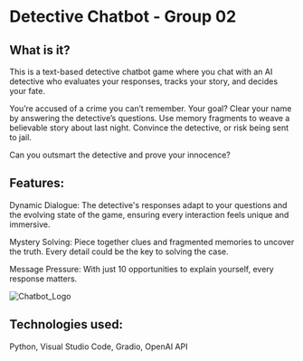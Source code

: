 # Detective Chatbot - Group 02

## What is it?

This is a text-based detective chatbot game where you chat with an AI detective who evaluates your responses, tracks your story, and decides your fate.

You’re accused of a crime you can’t remember. Your goal? Clear your name by answering the detective’s questions. 
Use memory fragments to weave a believable story about last night. Convince the detective, or risk being sent to jail.

Can you outsmart the detective and prove your innocence?

## Features:

Dynamic Dialogue: The detective's responses adapt to your questions and the evolving state of the game, ensuring every interaction feels unique and immersive.

Mystery Solving: Piece together clues and fragmented memories to uncover the truth. Every detail could be the key to solving the case.

Message Pressure: With just 10 opportunities to explain yourself, every response matters. 

![Chatbot_Logo](https://github.com/ID-Start-Winter24/chat-02/blob/main/startpage/CU_logo.png)

## Technologies used:

Python, Visual Studio Code, Gradio, OpenAI API 
